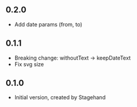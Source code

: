 ## 0.2.0

- Add date params (from, to)

## 0.1.1

- Breaking change: withoutText -> keepDateText
- Fix svg size

## 0.1.0

- Initial version, created by Stagehand
